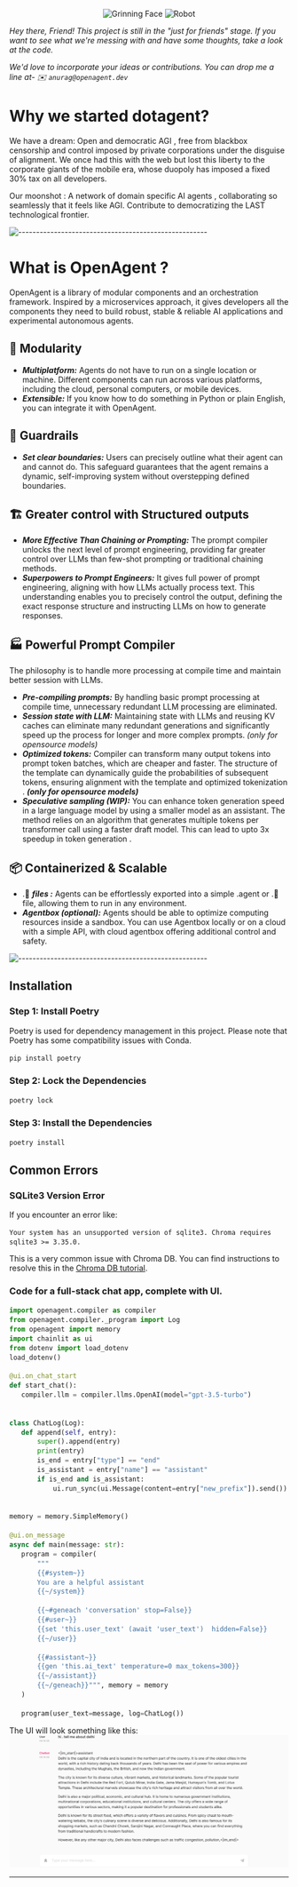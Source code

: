 <p align="center"> 
<img src="https://raw.githubusercontent.com/Tarikul-Islam-Anik/Animated-Fluent-Emojis/master/Emojis/Smilies/Grinning%20Face.png" alt="Grinning Face" width="50" height="50" />
<img src="https://raw.githubusercontent.com/Tarikul-Islam-Anik/Animated-Fluent-Emojis/master/Emojis/Smilies/Robot.png" alt="Robot" width="175" height="175" />
</p>

*Hey there, Friend!
This project is still in the &quot;just for friends&quot; stage. If you want to see what we&#39;re messing with and have some thoughts, take a look at the code.* 

*We'd love to incorporate your ideas or contributions. You can drop me a line at- ✉️  ` anurag@openagent.dev `*

<h1 id="-why-we-started-dotagent-"><strong>Why we started dotagent?</strong></h1>

<p>We have a dream: Open and democratic AGI , free from blackbox censorship and control imposed by private corporations under the disguise of alignment. We once had this with the web but lost this liberty to the corporate giants of the mobile era, whose duopoly has imposed a fixed 30% tax on all developers.</p>
<p>Our moonshot : A network of domain specific AI agents , collaborating so seamlessly that it feels like AGI. Contribute to democratizing the LAST technological frontier.</p>

![-----------------------------------------------------](https://github.com/dotagent-ai/openagent/blob/911fa336d5c5647ccbd45471f6bc5c2f22d1f45d/assets/divider.gif)


<h1 id="what-is-openagent-">What is OpenAgent ?</h1>
<p>OpenAgent is a library of modular components and an orchestration framework. Inspired by a microservices approach, it gives developers all the components they need to build robust, stable &amp; reliable AI applications and experimental autonomous agents.</p>



<h2 id="modularity"> 🧱 Modularity</h2>
<ul>
<li><em><strong>Multiplatform:</strong></em> Agents do not have to run on a single location or machine. Different components can run across various platforms, including the cloud, personal computers, or mobile devices.</li>
<li><em><strong>Extensible:</strong></em> If you know how to do something in Python or plain English, you can integrate it with OpenAgent.</li>
</ul>
<h2 id="guardrails"> 🚧 Guardrails</h2>
<ul>
<li><em><strong>Set clear boundaries:</strong></em> Users can precisely outline what their agent can and cannot do. This safeguard guarantees that the agent remains a dynamic, self-improving system without overstepping defined boundaries.</li>
</ul>
<h2 id="greater-control-with-structured-outputs">🏗️ Greater control with Structured outputs</h2>
<ul>
<li><em><strong>More Effective Than Chaining or Prompting:</strong></em> The prompt compiler unlocks the next level of prompt engineering, providing far greater control over LLMs than few-shot prompting or traditional chaining methods.</li>
<li><em><strong>Superpowers to Prompt Engineers:</strong></em> It gives full power of prompt engineering, aligning with how LLMs actually process text. This understanding enables you to precisely control the output, defining the exact response structure and instructing LLMs on how to generate responses.</li>
</ul>
<h2 id="powerful-prompt-compiler">🏭 Powerful Prompt Compiler</h2>
<p>The philosophy is to handle more processing at compile time and maintain better session with LLMs.</p>
<ul>
<li><em><strong>Pre-compiling prompts:</strong></em> By handling basic prompt processing at compile time, unnecessary redundant LLM processing are eliminated.</li>
<li><em><strong>Session state with LLM:</strong></em> Maintaining state with LLMs and reusing KV caches can eliminate many redundant generations and significantly speed up the process for longer and more complex prompts. <em>(only for opensource models)</em></li>
<li><em><strong>Optimized tokens:</strong></em> Compiler can transform many output tokens into prompt token batches, which are cheaper and faster. The structure of the template can dynamically guide the probabilities of subsequent tokens, ensuring alignment with the template and optimized tokenization . <em><strong>(only for opensource models)</strong></em></li>
<li><em><strong><strong>Speculative sampling (WIP):</strong></strong></em> You can enhance token generation speed in a large language model by using a smaller model as an assistant. The method relies on an algorithm that generates multiple tokens per transformer call using a faster draft model. This can lead to upto 3x speedup in token generation .</li>
</ul>
<h2 id="-containerized-scalable-"><strong>📦 Containerized &amp; Scalable</strong></h2>
<ul>
<li>.🤖 <em><strong>files :</strong></em> Agents can be effortlessly exported into a simple .agent or .🤖 file, allowing them to run in any environment.</li>
<li><em><strong>Agentbox (optional):</strong></em> Agents should be able to optimize computing resources inside a sandbox. You can use Agentbox locally or on a cloud with a simple API, with cloud agentbox offering additional control and safety.</li>
</ul>

![-----------------------------------------------------](https://github.com/dotagent-ai/openagent/blob/911fa336d5c5647ccbd45471f6bc5c2f22d1f45d/assets/divider.gif)
## Installation

### Step 1: Install Poetry

Poetry is used for dependency management in this project. Please note that Poetry has some compatibility issues with Conda.

`pip install poetry` 

### Step 2: Lock the Dependencies


`poetry lock` 

### Step 3: Install the Dependencies

`poetry install` 

## Common Errors

### SQLite3 Version Error

If you encounter an error like:



`Your system has an unsupported version of sqlite3. Chroma requires sqlite3 >= 3.35.0.` 

This is a very common issue with Chroma DB. You can find instructions to resolve this in the [Chroma DB tutorial](https://docs.trychroma.com/troubleshooting#sqlite).

### Code for a full-stack chat app, complete with UI.

 ```python
import openagent.compiler as compiler
from openagent.compiler._program import Log
from openagent import memory
import chainlit as ui
from dotenv import load_dotenv
load_dotenv()

@ui.on_chat_start
def start_chat():
    compiler.llm = compiler.llms.OpenAI(model="gpt-3.5-turbo")


class ChatLog(Log):
    def append(self, entry):
        super().append(entry)
        print(entry)
        is_end = entry["type"] == "end"
        is_assistant = entry["name"] == "assistant"
        if is_end and is_assistant:
            ui.run_sync(ui.Message(content=entry["new_prefix"]).send())


memory = memory.SimpleMemory()

@ui.on_message
async def main(message: str):
    program = compiler(
        """
        {{#system~}}
        You are a helpful assistant
        {{~/system}}

        {{~#geneach 'conversation' stop=False}}
        {{#user~}}
        {{set 'this.user_text' (await 'user_text')  hidden=False}}
        {{~/user}}

        {{#assistant~}}
        {{gen 'this.ai_text' temperature=0 max_tokens=300}}
        {{~/assistant}}
        {{~/geneach}}""", memory = memory
    )

    program(user_text=message, log=ChatLog())


```
The UI will look something like this:
![-----------------------------------------------------](./assets/chatapp.png)



<hr>
